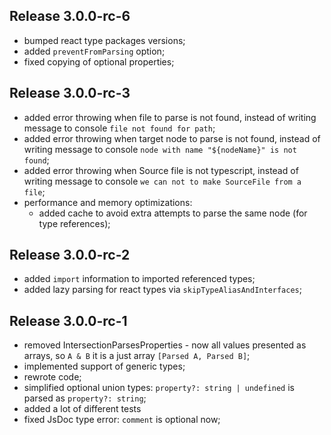 ## Release 3.0.0-rc-6

* bumped react type packages versions;
* added `preventFromParsing` option;
* fixed copying of optional properties;

## Release 3.0.0-rc-3

* added error throwing when file to parse is not found, instead of writing message to console `file not found for path`;
* added error throwing when target node to parse is not found, instead of writing message to console `node with name "${nodeName}" is not found`;
* added error throwing when Source file is not typescript, instead of writing message to console `we can not to make SourceFile from a file`;
* performance and memory optimizations:
  * added cache to avoid extra attempts to parse the same node (for type references); 

## Release 3.0.0-rc-2

* added `import` information to imported referenced types;
* added lazy parsing for react types via `skipTypeAliasAndInterfaces`;

## Release 3.0.0-rc-1

* removed IntersectionParsesProperties - now all values presented as arrays, so `A & B` it is a just array `[Parsed A, Parsed B]`;
* implemented support of generic types;
* rewrote code;
* simplified optional union types: `property?: string | undefined` is parsed as `property?: string`;
* added a lot of different tests
* fixed JsDoc type error: `comment` is optional now;
